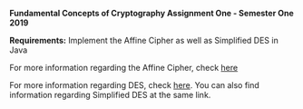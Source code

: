 **Fundamental Concepts of Cryptography Assignment One - Semester One 2019**

**Requirements:** Implement the Affine Cipher as well as Simplified DES in Java

For more information regarding the Affine Cipher, check [here](https://en.wikipedia.org/wiki/Affine_cipher)

For more information regarding DES, check [here](https://en.wikipedia.org/wiki/Data_Encryption_Standard). You can also find
information regarding Simplified DES at the same link.

